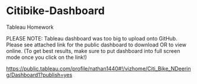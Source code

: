 # Citibike-Dashboard
Tableau Homework 

PLEASE NOTE: Tableau dashboard was too big to upload onto GitHub. Please see attached link for the public dashboard to download OR to view online. (To get best results, make sure to put dashboard into full screen mode once you click on the link!)

https://public.tableau.com/profile/nathan1440#!/vizhome/Citi_Bike_NDeering/Dashboard1?publish=yes
